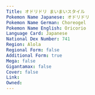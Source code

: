 ```yaml
---
﻿Title: オドリドリ まいまいスタイル
Pokemon Name Japanese: オドリドリ
Pokemon Name German: Choreogel
Pokemon Name English: Oricorio
Language Card: Japanese
National Dex Number: 741
Region: Alola
Regional Form: false
Additional Form: true
Mega: false
Gigantamax: false
Cover: false
Link: 
Owned: 
---
```

